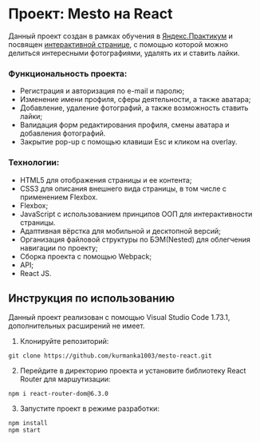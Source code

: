 # Проект: Мesto на React

Данный проект создан в рамках обучения в [Яндекс.Практикум](https://praktikum.yandex.ru/) и посвящен [интерактивной странице](https://kurmanka1003.github.io/react-mesto-auth/), с помощью которой можно делиться интересными фотографиями, удалять их и ставить лайки.

### Функциональность проекта:
* Регистрация и авторизация по e-mail и паролю; 
* Изменение имени профиля, сферы деятельности, а также аватара;
* Добавление, удаление фотографий, а также возможность ставить лайки;
* Валидация форм редактирования профиля, смены аватара и добавления фотографий.
* Закрытие pop-up с помощью клавиши Esc и кликом на overlay.


### Технологии:

* HTML5 для отображения страницы и ее контента;
* CSS3 для описания внешнего вида страницы, в том числе с применением Flexbox.
* Flexbox;
* JavaScript с использованием принципов ООП для интерактивности страницы.
* Адаптивная вёрстка для мобильной и десктопной версий;
* Организация файловой структуры по БЭМ(Nested) для облегчения навигации по проекту;
* Сборка проекта с помощью Webpack;
* API;
* React JS.

## Инструкция по использованию

Данный проект реализован с помощью Visual Studio Code 1.73.1, дополнительных расширений не имеет.

1. Клонируйте репозиторий:

```
git clone https://github.com/kurmanka1003/mesto-react.git
```
2. Перейдите в директорию проекта и установите библиотеку React Router для маршутизации:

```
npm i react-router-dom@6.3.0
```

3. Запустите проект в режиме разработки:

```
npm install
npm start
```
